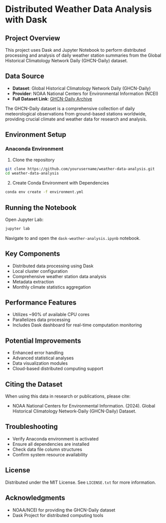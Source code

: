 # Distributed Weather Data Analysis with Dask

## Project Overview

This project uses Dask and Jupyter Notebook to perform distributed processing and analysis of daily weather station summaries from the Global Historical Climatology Network Daily (GHCN-Daily) dataset.

## Data Source

- **Dataset**: Global Historical Climatology Network Daily (GHCN-Daily)
- **Provider**: NOAA National Centers for Environmental Information (NCEI)
- **Full Dataset Link**: [GHCN-Daily Archive](https://www.ncei.noaa.gov/data/global-historical-climatology-network-daily/archive/)

The GHCN-Daily dataset is a comprehensive collection of daily meteorological observations from ground-based stations worldwide, providing crucial climate and weather data for research and analysis.

## Environment Setup

### Anaconda Environment

1. Clone the repository

```bash
git clone https://github.com/yourusername/weather-data-analysis.git
cd weather-data-analysis
```

2. Create Conda Environment with Dependencies

```bash
conda env create -f environment.yml
```

## Running the Notebook

Open Jupyter Lab:

```bash
jupyter lab
```

Navigate to and open the `dask-weather-analysis.ipynb` notebook.

## Key Components

- Distributed data processing using Dask
- Local cluster configuration
- Comprehensive weather station data analysis
- Metadata extraction
- Monthly climate statistics aggregation

## Performance Features

- Utilizes ~90% of available CPU cores
- Parallelizes data processing
- Includes Dask dashboard for real-time computation monitoring

## Potential Improvements

- Enhanced error handling
- Advanced statistical analyses
- Data visualization modules
- Cloud-based distributed computing support

## Citing the Dataset

When using this data in research or publications, please cite:

- NOAA National Centers for Environmental Information. (2024). Global Historical Climatology Network-Daily (GHCN-Daily) Dataset.

## Troubleshooting

- Verify Anaconda environment is activated
- Ensure all dependencies are installed
- Check data file column structures
- Confirm system resource availability

## License

Distributed under the MIT License. See `LICENSE.txt` for more information.

## Acknowledgments

- NOAA/NCEI for providing the GHCN-Daily dataset
- Dask Project for distributed computing tools
